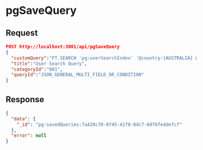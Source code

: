 # pgSaveQuery

## Request

```json
POST http://localhost:3001/api/pgSaveQuery
{
  "customQuery":"FT.SEARCH 'pg:userSearchIndex' '@country:{AUSTRALIA} @gender:{F}'",
  "title":"User Search Query",
  "categoryId":"001",
  "queryId":"JSON_GENERAL_MULTI_FIELD_OR_CONDITION"
}
```

## Response

```json
{
  "data": {
    "_id": "pg:savedQueries:7a428c70-8745-41f8-8dc7-6076fe4defcf"
  },
  "error": null
}
```
